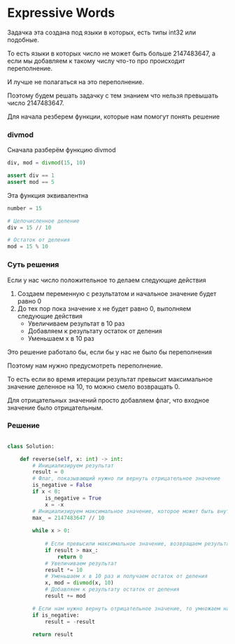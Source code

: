 # Expressive Words

Задачка эта создана под языки в которых, есть типы int32 или подобные.

То есть языки в которых число не может быть больше 2147483647, а если мы добавляем к такому числу что-то про происходит переполнение.

И лучше не полагаться на это переполнение.

Поэтому будем решать задачку с тем знанием что нельзя превышать число 2147483647.

Для начала резберем функции, которые нам помогут понять решение

### divmod

Сначала разберём функцию divmod

```python
div, mod = divmod(15, 10)

assert div == 1
assert mod == 5
```

Эта функция эквивалентна
```python
number = 15

# Целочисленное деление
div = 15 // 10

# Остаток от деления 
mod = 15 % 10
```

### Суть решения

Если у нас число положительное то делаем следующие действия

1. Создаем переменную с результатом и начальное значение будет равно 0
2. До тех пор пока значение x не будет равно 0, выполняем следующие действия
    * Увеличиваем результат в 10 раз
    * Добавляем к результату остаток от деления
    * Уменьшаем x в 10 раз

Это решение работало бы, если бы у нас не было бы переполнения

Поэтому нам нужно предусмотреть переполнение.

То есть если во время итерации результат превысит максимальное значение деленное на 10, то можно смело возвращать 0.

Для отрицательных значений просто добавляем флаг, что входное значение было отрицательным.

### Решение


```python

class Solution:

    def reverse(self, x: int) -> int:
        # Инициализируем результат         
        result = 0
        # Флаг, показывающий нужно ли вернуть отрицательное значение
        is_negative = False
        if x < 0:
            is_negative = True
            x = -x
        # Инициализируем максимальное значение, которое может быть внутри чикла
        max_ = 2147483647 // 10
        
        while x > 0:
            
            # Если превысили максимальное значение, возвращаем результат
            if result > max_:
                return 0
            # Увеличиваем результат
            result *= 10
            # Уменьшаем x в 10 раз и получаем остаток от деления
            x, mod = divmod(x, 10)
            # Добавляем к результату остаток от деления
            result += mod

        # Если нам нужно вернуть отрицательное значение, то умножаем на -1
        if is_negative:
            result = -result

        return result

```
